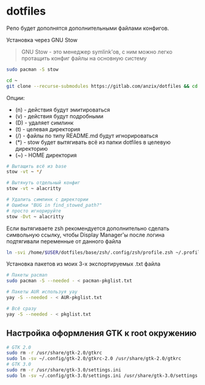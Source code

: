 # dotfiles

Репо будет дополнятся дополнительными файлами конфигов.

Установка через GNU Stow

> GNU Stow - это менеджер symlink’ов, с ним можно легко протащить конфиг файлы на основную систему

```sh
sudo pacman -S stow
```

```sh
cd ~
git clone --recurse-submodules https://gitlab.com/anzix/dotfiles && cd dotfiles/base
```

Опции:

- (n) - действия будут эмитироваться
- (v) - действия будут подробными
- (D) - удаляет симлинк
- (t) - целевая директория
- (/) - файлы по типу README.md будут игнорироваться
- (\*) - stow будет вытягивать всё из папки dotfiles в целевую директорию
- (~) - HOME директория

```sh
# Вытащить всё из base
stow -vt ~ */
```

```sh
# Вытянуть отдельный конфиг
stow -vt ~ alacritty
```

```sh
# Удалить симлинк с директории
# Ошибки "BUG in find_stowed_path?"
# просто игнорируйте
stow -Dvt ~ alacritty
```

Если вытягиваете zsh рекомендуется дополнительно сделать символьную ссылку, чтобы Display Manager'ы после логина подтягивали переменные от данного файла

```sh
ln -svi /home/$USER/dotfiles/base/zsh/.config/zsh/profile.zsh ~/.profile
```

Установка пакетов из моих 3-х экспортируемых .txt файла

```sh
# Пакеты pacman
sudo pacman -S --needed - < pacman-pkglist.txt

# Пакеты AUR используя yay
yay -S --needed - < AUR-pkglist.txt

# Всё сразу
yay -S --needed - < pkglist.txt
```

## Настройка оформления GTK к root окружению

```sh
# GTK 2.0
sudo rm -r /usr/share/gtk-2.0/gtkrc
sudo ln -sv ~/.config/gtk-2.0/gtkrc-2.0 /usr/share/gtk-2.0/gtkrc
# GTK 3.0
sudo rm -r /usr/share/gtk-3.0/settings.ini
sudo ln -sv ~/.config/gtk-3.0/settings.ini /usr/share/gtk-3.0/settings.ini
```
